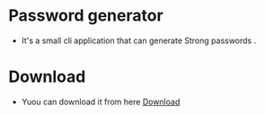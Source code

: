 # Password generator
 - It's a small cli application that can generate Strong passwords .

# Download 
 - Yuou can download it from here [Download](https://github.com/Programmer-Om/password-generator/releases/tag/build)
